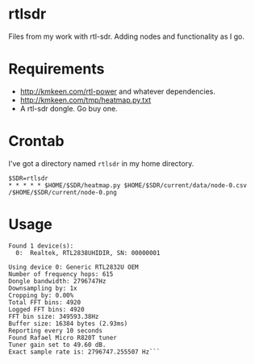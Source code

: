 # rtlsdr

Files from my work with rtl-sdr. Adding nodes and functionality as I go.

# Requirements
* http://kmkeen.com/rtl-power and whatever dependencies.
* http://kmkeen.com/tmp/heatmap.py.txt
* A rtl-sdr dongle. Go buy one. 

# Crontab
I've got a directory named `rtlsdr` in my home directory.

	$SDR=rtlsdr
	* * * * * $HOME/$SDR/heatmap.py $HOME/$SDR/current/data/node-0.csv /$HOME/$SDR/current/node-0.png

# Usage

```~/rtlsdr $ ./rtlsdr-scan-wideband.sh 
Found 1 device(s):
  0:  Realtek, RTL2838UHIDIR, SN: 00000001

Using device 0: Generic RTL2832U OEM
Number of frequency hops: 615
Dongle bandwidth: 2796747Hz
Downsampling by: 1x
Cropping by: 0.00%
Total FFT bins: 4920
Logged FFT bins: 4920
FFT bin size: 349593.38Hz
Buffer size: 16384 bytes (2.93ms)
Reporting every 10 seconds
Found Rafael Micro R820T tuner
Tuner gain set to 49.60 dB.
Exact sample rate is: 2796747.255507 Hz```